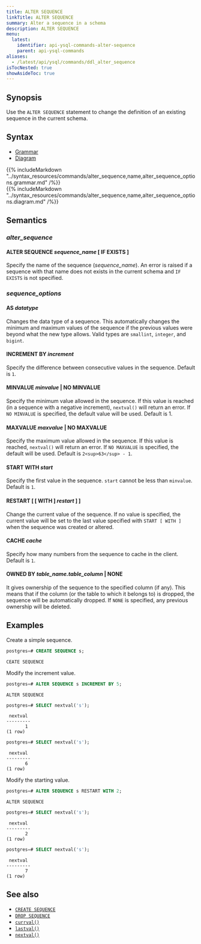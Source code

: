 ```yaml
---
title: ALTER SEQUENCE
linkTitle: ALTER SEQUENCE
summary: Alter a sequence in a schema
description: ALTER SEQUENCE
menu:
  latest:
    identifier: api-ysql-commands-alter-sequence
    parent: api-ysql-commands
aliases:
  - /latest/api/ysql/commands/ddl_alter_sequence
isTocNested: true
showAsideToc: true
---
```


## Synopsis

Use the `ALTER SEQUENCE` statement to change the definition of an existing sequence in the current schema.

## Syntax

<ul class="nav nav-tabs nav-tabs-yb">
  <li >
    <a href="#grammar" class="nav-link active" id="grammar-tab" data-toggle="tab" role="tab" aria-controls="grammar" aria-selected="true">
      <i class="fas fa-file-alt" aria-hidden="true"></i>
      Grammar
    </a>
  </li>
  <li>
    <a href="#diagram" class="nav-link" id="diagram-tab" data-toggle="tab" role="tab" aria-controls="diagram" aria-selected="false">
      <i class="fas fa-project-diagram" aria-hidden="true"></i>
      Diagram
    </a>
  </li>
</ul>

<div class="tab-content">
  <div id="grammar" class="tab-pane fade show active" role="tabpanel" aria-labelledby="grammar-tab">
    {{% includeMarkdown "../syntax_resources/commands/alter_sequence,name,alter_sequence_options.grammar.md" /%}}
  </div>
  <div id="diagram" class="tab-pane fade" role="tabpanel" aria-labelledby="diagram-tab">
    {{% includeMarkdown "../syntax_resources/commands/alter_sequence,name,alter_sequence_options.diagram.md" /%}}
  </div>
</div>

## Semantics

### *alter_sequence*

#### ALTER SEQUENCE *sequence_name* [ IF EXISTS ]

Specify the name of the sequence (*sequence_name*). An error is raised if a sequence with that name does not exists in the current schema and `IF EXISTS` is not specified.

### *sequence_options*

#### AS *datatype*

Changes the data type of a sequence. This automatically changes the minimum and maximum values of the sequence if the previous values were beyond what the new type allows. Valid types are `smallint`, `integer`, and `bigint`.

#### INCREMENT BY *increment*

Specify the difference between consecutive values in the sequence. Default is `1`.

#### MINVALUE *minvalue* | NO MINVALUE

 Specify the minimum value allowed in the sequence. If this value is reached (in a sequence with a negative increment), `nextval()` will return an error. If `NO MINVALUE` is specified, the default value will be used. Default is 1.

#### MAXVALUE *maxvalue* | NO MAXVALUE

Specify the maximum value allowed in the sequence. If this value is reached, `nextval()` will return an error. If `NO MAXVALUE` is specified, the default will be used. Default is `2<sup>63</sup> - 1`.

#### START WITH *start*

Specify the first value in the sequence. `start` cannot be less than `minvalue`. Default is `1`.

#### RESTART [ [ WITH ] *restart* ] ]

Change the current value of the sequence. If no value is specified, the current value will be set to the last value specified with `START [ WITH ]` when the sequence was created or altered.

#### CACHE *cache*

Specify how many numbers from the sequence to cache in the client. Default is `1`.

#### OWNED BY *table_name.table_column* | NONE

It gives ownership of the sequence to the specified column (if any). This means that if the column (or the table to which it belongs to) is dropped, the sequence will be automatically dropped. If `NONE` is specified, any previous ownership will be deleted.

## Examples

Create a simple sequence.

```sql
postgres=# CREATE SEQUENCE s;
```

```
CEATE SEQUENCE
```

Modify the increment value.

```sql
postgres=# ALTER SEQUENCE s INCREMENT BY 5;
```

```
ALTER SEQUENCE
```

```sql
postgres=# SELECT nextval('s');
```

```
 nextval
---------
       1
(1 row)
```

```sql
postgres=# SELECT nextval('s');
```

```
 nextval
---------
       6
(1 row)
```

Modify the starting value.

```sql
postgres=# ALTER SEQUENCE s RESTART WITH 2;
```

```
ALTER SEQUENCE
```

```sql
postgres=# SELECT nextval('s');
```

```
 nextval
---------
       2
(1 row)
```

```sql
postgres=# SELECT nextval('s');
```

```
 nextval
---------
       7
(1 row)
```


## See also

- [`CREATE SEQUENCE`](../ddl_create_sequence)
- [`DROP SEQUENCE`](../ddl_drop_sequence)
- [`currval()`](../currval_sequence)
- [`lastval()`](../lastval_sequence)
- [`nextval()`](../nextval_sequence)

